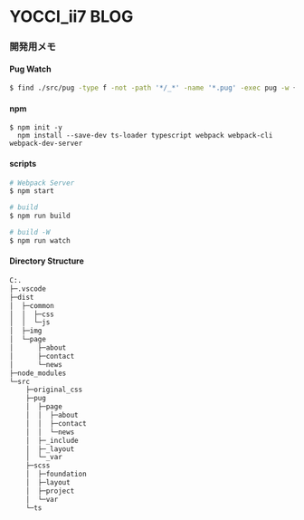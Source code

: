 # YOCCI_ii7 BLOG


### 開発用メモ

#### Pug Watch
```bash
$ find ./src/pug -type f -not -path '*/_*' -name '*.pug' -exec pug -w {} -o ./dist -P \; & pug -w ./src/pug/page -o ./dist/page -P
```

#### npm
``` baash
$ npm init -y
  npm install --save-dev ts-loader typescript webpack webpack-cli webpack-dev-server
```

#### scripts
```bash
# Webpack Server
$ npm start

# build
$ npm run build

# build -W
$ npm run watch
```

#### Directory Structure
```bash
C:.
├─.vscode
├─dist
│  ├─common
│  │  ├─css
│  │  └─js
│  ├─img
│  └─page
│      ├─about
│      ├─contact
│      └─news
├─node_modules
└─src
    ├─original_css
    ├─pug
    │  ├─page
    │  │  ├─about
    │  │  ├─contact
    │  │  └─news
    │  ├─_include
    │  ├─_layout
    │  └─_var
    ├─scss
    │  ├─foundation
    │  ├─layout
    │  ├─project
    │  └─var
    └─ts
```
